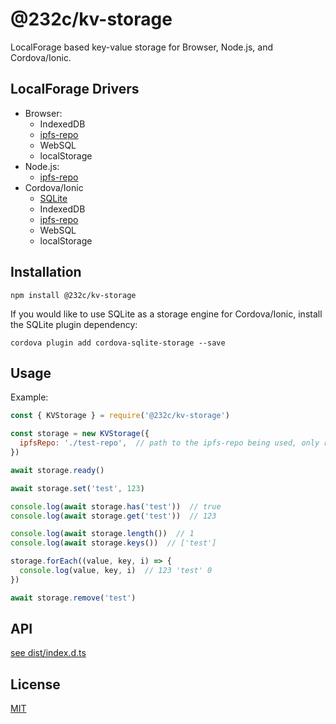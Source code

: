 
# @232c/kv-storage

LocalForage based key-value storage for Browser, Node.js, and Cordova/Ionic.

## LocalForage Drivers

* Browser: 
  * IndexedDB
  * [ipfs-repo](src/localforage-driver-ipfs-repo.ts)
  * WebSQL
  * localStorage
* Node.js:
  * [ipfs-repo](src/localforage-driver-ipfs-repo.ts)
* Cordova/Ionic
  * [SQLite](https://github.com/thgreasi/localForage-cordovaSQLiteDriver)
  * IndexedDB
  * [ipfs-repo](src/localforage-driver-ipfs-repo.ts)
  * WebSQL
  * localStorage

## Installation

```
npm install @232c/kv-storage
```

If you would like to use SQLite as a storage engine for Cordova/Ionic, install the SQLite plugin dependency:

```
cordova plugin add cordova-sqlite-storage --save
```

## Usage

Example:

```js
const { KVStorage } = require('@232c/kv-storage')

const storage = new KVStorage({
  ipfsRepo: './test-repo',  // path to the ipfs-repo being used, only required when using ipfs-repo localForage driver
})

await storage.ready()

await storage.set('test', 123)

console.log(await storage.has('test'))  // true
console.log(await storage.get('test'))  // 123

console.log(await storage.length())  // 1
console.log(await storage.keys())  // ['test']

storage.forEach((value, key, i) => {
  console.log(value, key, i)  // 123 'test' 0
})

await storage.remove('test')
```

## API

[see dist/index.d.ts](https://cdn.jsdelivr.net/npm/@232c/kv-storage/dist/index.d.ts)

## License

[MIT](./LICENSE)
